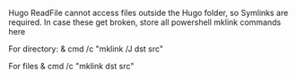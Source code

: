 Hugo ReadFile cannot access files outside the Hugo folder, so Symlinks are required.
In case these get broken, store all powershell mklink commands here

For directory:
& cmd /c "mklink /J dst src"

For files
& cmd /c "mklink dst src"

